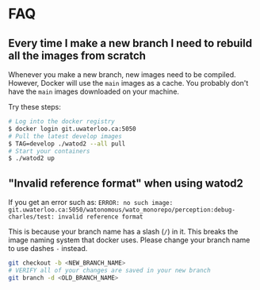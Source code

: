# FAQ
## Every time I make a new branch I need to rebuild all the images from scratch

Whenever you make a new branch, new images need to be compiled. However, Docker will use the `main` images as a cache. You probably don't have the `main` images downloaded on your machine.

Try these steps:
```bash
# Log into the docker registry
$ docker login git.uwaterloo.ca:5050
# Pull the latest develop images
$ TAG=develop ./watod2 --all pull
# Start your containers
$ ./watod2 up
```

## "Invalid reference format" when using watod2

If you get an error such as: `ERROR: no such image: git.uwaterloo.ca:5050/watonomous/wato_monorepo/perception:debug-charles/test: invalid reference format`

This is because your branch name has a slash (`/`) in it. This breaks the image naming system that docker uses. Please change your branch name to use dashes `-` instead.

```bash
git checkout -b <NEW_BRANCH_NAME>
# VERIFY all of your changes are saved in your new branch
git branch -d <OLD_BRANCH_NAME>
```